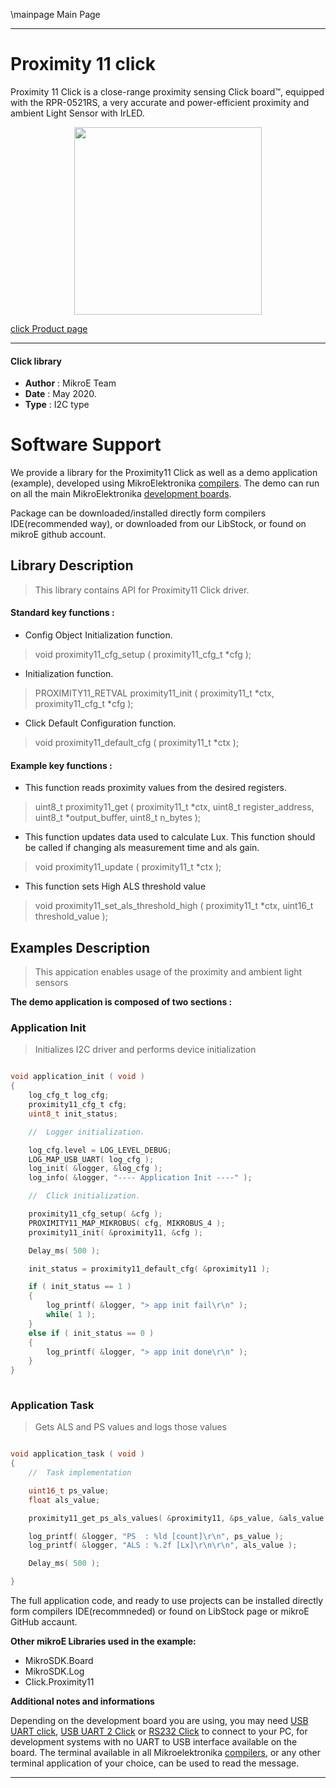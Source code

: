 \mainpage Main Page
 
---
# Proximity 11 click

Proximity 11 Click is a close-range proximity sensing Click board™, equipped with the RPR-0521RS, a very accurate and power-efficient proximity and ambient Light Sensor with IrLED.

<p align="center">
  <img src="https://download.mikroe.com/images/click_for_ide/proximity11_click.png" height=300px>
</p>


[click Product page](https://www.mikroe.com/proximity-11-click)

---


#### Click library 

- **Author**        : MikroE Team
- **Date**          : May 2020.
- **Type**          : I2C type


# Software Support

We provide a library for the Proximity11 Click 
as well as a demo application (example), developed using MikroElektronika 
[compilers](https://shop.mikroe.com/compilers). 
The demo can run on all the main MikroElektronika [development boards](https://shop.mikroe.com/development-boards).

Package can be downloaded/installed directly form compilers IDE(recommended way), or downloaded from our LibStock, or found on mikroE github account. 

## Library Description

> This library contains API for Proximity11 Click driver.

#### Standard key functions :

- Config Object Initialization function.
> void proximity11_cfg_setup ( proximity11_cfg_t *cfg ); 
 
- Initialization function.
> PROXIMITY11_RETVAL proximity11_init ( proximity11_t *ctx, proximity11_cfg_t *cfg );

- Click Default Configuration function.
> void proximity11_default_cfg ( proximity11_t *ctx );


#### Example key functions :

- This function reads proximity values from the desired registers.
> uint8_t proximity11_get ( proximity11_t *ctx, uint8_t register_address, uint8_t *output_buffer, uint8_t n_bytes );
 
- This function updates data used to calculate Lux. This function should be called if changing als measurement time and als gain.
> void proximity11_update ( proximity11_t *ctx );

- This function sets High ALS threshold value
> void proximity11_set_als_threshold_high ( proximity11_t *ctx, uint16_t threshold_value );

## Examples Description

> This appication enables usage of the proximity and ambient light sensors

**The demo application is composed of two sections :**

### Application Init 

> Initializes I2C driver and performs device initialization

```c

void application_init ( void )
{
    log_cfg_t log_cfg;
    proximity11_cfg_t cfg;
    uint8_t init_status;

    //  Logger initialization.

    log_cfg.level = LOG_LEVEL_DEBUG;
    LOG_MAP_USB_UART( log_cfg );
    log_init( &logger, &log_cfg );
    log_info( &logger, "---- Application Init ----" );

    //  Click initialization.

    proximity11_cfg_setup( &cfg );
    PROXIMITY11_MAP_MIKROBUS( cfg, MIKROBUS_4 );
    proximity11_init( &proximity11, &cfg );

    Delay_ms( 500 );

    init_status = proximity11_default_cfg( &proximity11 );

    if ( init_status == 1 )
    {
        log_printf( &logger, "> app init fail\r\n" );
		while( 1 );
    }
    else if ( init_status == 0 )
    {
        log_printf( &logger, "> app init done\r\n" );
    }
}
  
```

### Application Task

> Gets ALS and PS values and logs those values

```c

void application_task ( void )
{
    //  Task implementation

    uint16_t ps_value;
    float als_value;

    proximity11_get_ps_als_values( &proximity11, &ps_value, &als_value );

    log_printf( &logger, "PS  : %ld [count]\r\n", ps_value );
    log_printf( &logger, "ALS : %.2f [Lx]\r\n\r\n", als_value );

    Delay_ms( 500 );

}

```

The full application code, and ready to use projects can be  installed directly form compilers IDE(recommneded) or found on LibStock page or mikroE GitHub accaunt.

**Other mikroE Libraries used in the example:** 

- MikroSDK.Board
- MikroSDK.Log
- Click.Proximity11

**Additional notes and informations**

Depending on the development board you are using, you may need 
[USB UART click](https://shop.mikroe.com/usb-uart-click), 
[USB UART 2 Click](https://shop.mikroe.com/usb-uart-2-click) or 
[RS232 Click](https://shop.mikroe.com/rs232-click) to connect to your PC, for 
development systems with no UART to USB interface available on the board. The 
terminal available in all Mikroelektronika 
[compilers](https://shop.mikroe.com/compilers), or any other terminal application 
of your choice, can be used to read the message.



---
